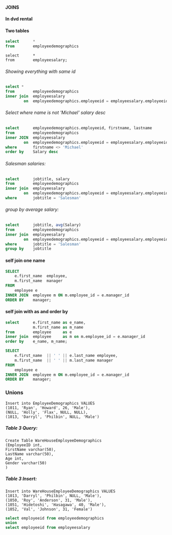 ﻿#### JOINS

#### In dvd rental

#### Two tables
```sql
select 		*
from 		employeedemographics
```
```
select 		*
from 		employeesalary;
```

###### Showing everything with same id

```sql
select *
from 		employeedemographics
inner join 	employeesalary
		on 	employeedemographics.employeeid = employeesalary.employeeid
```

###### Select where name is not 'Michael' salary desc
	
```sql
select 		employeedemographics.employeeid, firstname, lastname
from 		employeedemographics
inner JOIN 	employeesalary
        on  employeedemographics.employeeid = employeesalary.employeeid
where 		firstname <> 'Michael'
order by 	Salary desc
```

###### Salesman salaries:

```sql
select 		jobtitle, salary
from 		employeedemographics
inner join 	employeesalary
		on 	employeedemographics.employeeid = employeesalary.employeeid
where 		jobtitle = 'Salesman'
```

###### group by average salary:

```sql
select 		jobtitle, avg(Salary)
from 		employeedemographics
inner join 	employeesalary
		on 	employeedemographics.employeeid = employeesalary.employeeid
where 		jobtitle = 'Salesman'
group by 	jobtitle
```

#### self join one name
```sql
SELECT
    e.first_name  employee,
    m.first_name  manager
FROM
    employee e
INNER JOIN 	employee m ON m.employee_id = e.manager_id
ORDER BY 	manager;
```

#### self join with as and order by
```sql
select		e.first_name as e_name,
			m.first_name as m_name
from 		employee 	 as e 
inner join 	employee 	 as m on m.employee_id = e.manager_id
order by 	e_name, m_name;
```


```sql
SELECT
    e.first_name  || ' ' || e.last_name employee,
    m.first_name  || ' ' || m.last_name manager
FROM
    employee e
INNER JOIN 	employee m ON m.employee_id = e.manager_id
ORDER BY 	manager;
```


### Unions
```
Insert into EmployeeDemographics VALUES
(1011, 'Ryan', 'Howard', 26, 'Male'),
(NULL, 'Holly', 'Flax', NULL, NULL),
(1013, 'Darryl', 'Philbin', NULL, 'Male')
```


##### Table 3 Query:

```
Create Table WareHouseEmployeeDemographics 
(EmployeeID int, 
FirstName varchar(50), 
LastName varchar(50), 
Age int, 
Gender varchar(50)
)
```


##### Table 3 Insert:

```
Insert into WareHouseEmployeeDemographics VALUES
(1013, 'Darryl', 'Philbin', NULL, 'Male'),
(1050, 'Roy', 'Anderson', 31, 'Male'),
(1051, 'Hidetoshi', 'Hasagawa', 40, 'Male'),
(1052, 'Val', 'Johnson', 31, 'Female')
```

```sql
select employeeid from employeedemographics
union 
select employeeid from employeesalary
```




